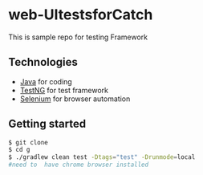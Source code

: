 # web-UItestsforCatch
This is sample repo for testing Framework 


## Technologies

- [Java](https://www.java.com/en/) for coding
- [TestNG](https://testng.org) for test framework
- [Selenium](https://selenium.dev) for browser automation


## Getting started

```bash
$ git clone 
$ cd g
$ ./gradlew clean test -Dtags="test" -Drunmode=local
#need to  have chrome browser installed
```
